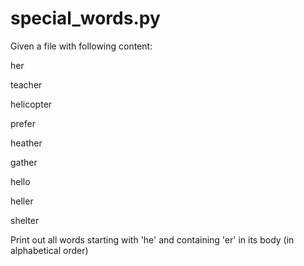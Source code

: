 # special_words.py

Given a file with following content:

her

teacher

helicopter

prefer

heather

gather

hello

heller

shelter
 
Print out all words starting with 'he' and containing 'er' in its body (in alphabetical order)
